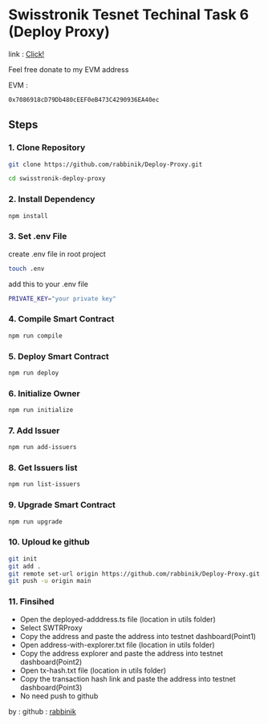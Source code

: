 # Swisstronik Tesnet Techinal Task 6 (Deploy Proxy)

link : [Click!](https://www.swisstronik.com/testnet2/dashboard)

Feel free donate to my EVM address

EVM :

```bash
0x7086918cD79Db480cEEF0eB473C4290936EA40ec
```


## Steps

### 1. Clone Repository

```bash
git clone https://github.com/rabbinik/Deploy-Proxy.git
```

```bash
cd swisstronik-deploy-proxy
```

### 2. Install Dependency

```bash
npm install
```

### 3. Set .env File

create .env file in root project

```bash
touch .env
```

add this to your .env file

```bash
PRIVATE_KEY="your private key"
```

### 4. Compile Smart Contract

```bash
npm run compile
```

### 5. Deploy Smart Contract

```bash
npm run deploy
```

### 6. Initialize Owner

```bash
npm run initialize
```

### 7. Add Issuer

```bash
npm run add-issuers
```

### 8. Get Issuers list

```bash
npm run list-issuers
```

### 9. Upgrade Smart Contract

```bash
npm run upgrade
```

### 10. Uploud ke github

```bash
git init
git add .
git remote set-url origin https://github.com/rabbinik/Deploy-Proxy.git
git push -u origin main
```
### 11. Finsihed

- Open the deployed-adddress.ts file (location in utils folder)
- Select SWTRProxy
- Copy the address and paste the address into testnet dashboard(Point1)
- Open address-with-explorer.txt file (location in utils folder)
- Copy the address explorer and paste the address into testnet dashboard(Point2)
- Open tx-hash.txt file (location in utils folder)
- Copy the transaction hash link and paste the address into testnet dashboard(Point3)
- No need push to github

by :
github : [rabbinik](https://github.com/rabbinik)
